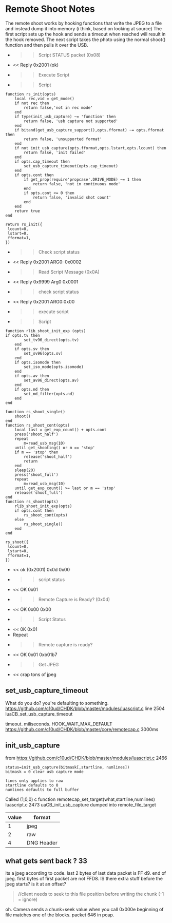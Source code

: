 # Remote Shoot Notes #

The remote shoot works by hooking functions that write the JPEG to a file and instead dump it into memory (i think, based on looking at source) The first script sets up the hook and sends a timeout when reached will result in the hook removed. The next script takes the photo using the normal shoot() function and then pulls it over the USB.

* >> Script STATUS packet (0x08)
* << Reply 0x2001 (ok)
* >> Execute Script
* >> Script
```
function rs_init(opts)
	local rec,vid = get_mode()
	if not rec then
		return false,'not in rec mode'
	end
	if type(init_usb_capture) ~= 'function' then
		return false, 'usb capture not supported'
	end
	if bitand(get_usb_capture_support(),opts.fformat) ~= opts.fformat then
		return false, 'unsupported format'
	end
	if not init_usb_capture(opts.fformat,opts.lstart,opts.lcount) then
		return false, 'init failed'   
	end
	if opts.cap_timeout then
		set_usb_capture_timeout(opts.cap_timeout)
	end
	if opts.cont then
		if get_prop(require'propcase'.DRIVE_MODE) ~= 1 then
			return false, 'not in continuous mode'
		end
		if opts.cont <= 0 then
			return false, 'invalid shot count'
		end
	end
	return true
end

return rs_init({
 lcount=0,
 lstart=0,
 fformat=1,
})
```

* >> Check script status
* << Reply 0x2001 ARG0: 0x0002
* >> Read Script Message (0x0A)
* << Reply 0x9999 Arg0 0x0001
* >> check script status
* << Reply 0x2001 ARG0:0x00
* >> execute script
* >> Script
```
function rlib_shoot_init_exp (opts)
if opts.tv then
		set_tv96_direct(opts.tv)
	end
	if opts.sv then
		set_sv96(opts.sv)
	end
	if opts.isomode then
		set_iso_mode(opts.isomode)
	end
	if opts.av then
		set_av96_direct(opts.av)
	end
	if opts.nd then
		set_nd_filter(opts.nd)
	end
end

function rs_shoot_single()
	shoot()
end
function rs_shoot_cont(opts)
	local last = get_exp_count() + opts.cont
	press('shoot_half')
	repeat
		m=read_usb_msg(10)
	until get_shooting() or m == 'stop'
	if m == 'stop' then
		release('shoot_half')
		return
	end
	sleep(20)
	press('shoot_full')
	repeat
		m=read_usb_msg(10)
	until get_exp_count() >= last or m == 'stop'
	release('shoot_full')
end
function rs_shoot(opts)
	rlib_shoot_init_exp(opts)
	if opts.cont then
		rs_shoot_cont(opts)
	else
		rs_shoot_single()
	end
end

rs_shoot({
 lcount=0,
 lstart=0,
 fformat=1,
})

```
* << ok (0x2001) 0x0d 0x00
* >> script status
* << OK 0x01
* >> Remote Capture is Ready? (0x0d)
* << OK 0x00 0x00
* >> Script Status
* << 0K 0x01
* Repeat
* >> Remote capture is ready?
* << OK 0x01 0xb01b7
* >> Get JPEG
* << crap tons of jpeg


## set_usb_capture_timeout ##
What do you do? you're defaulting to something.
https://github.com/c10ud/CHDK/blob/master/modules/luascript.c line 2504 luaCB_set_usb_capture_timeout

timeout. miliseconds.
HOOK_WAIT_MAX_DEFAULT https://github.com/c10ud/CHDK/blob/master/core/remotecap.c 3000ms

## init_usb_capture ##
from https://github.com/c10ud/CHDK/blob/master/modules/luascript.c 2466
```
status=init_usb_capture(bitmask[,startline, numlines])
bitmask = 0 clear usb capture mode

lines only applies to raw
startline defaults to 0
numlines defaults to full buffer
```
Called (1,0,0)
c function remotecap_set_target(what,startline,numlines) luascript.c 2473 uaCB_init_usb_capture
dumped into remote_file_target

value | format
------|-------
1|jpeg
2|raw
4|DNG Header

## what gets sent back ? 33
its a jpeg according to code.
last 2 bytes of last data packet is FF d9. end of jpeg.
first bytes of first packet are not FFD8. IS there extra stuff before the jpeg starts? is it at an offset?
>  //client needs to seek to this file position before writing the chunk (-1 = ignore)

oh.
Camera sends a chunk+seek value when you call 0x000e
beginning of file matches one of the blocks. packet 646 in pcap.
